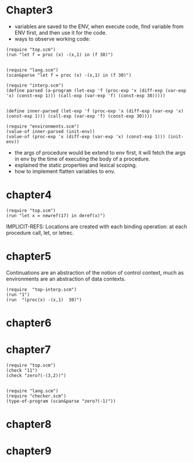 # Chapter3
* variables are saved to the ENV, when execute code, find variable from ENV first, and then use it for the code.
* ways to observe working code:
~~~racket
(require "top.scm")
(run "let f = proc (x) -(x,1) in (f 30)")


(require "lang.scm")
(scan&parse "let f = proc (x) -(x,1) in (f 30)")

(require "interp.scm")
(define parsed (a-program (let-exp 'f (proc-exp 'x (diff-exp (var-exp 'x) (const-exp 1))) (call-exp (var-exp 'f) (const-exp 30)))))


(define inner-parsed (let-exp 'f (proc-exp 'x (diff-exp (var-exp 'x) (const-exp 1))) (call-exp (var-exp 'f) (const-exp 30))))

(require "environments.scm")
(value-of inner-parsed (init-env))
(value-of (proc-exp 'x (diff-exp (var-exp 'x) (const-exp 1))) (init-env))

~~~
* the args of procedure would be extend to env first, it will fetch the args in env by the time of executing the body of a procedure.
* explained the static properties and lexical scoping.
* how to implement flatten variables to env.


# chapter4
~~~racket
(require "top.scm")
(run "let x = newref(17) in deref(x)")
~~~
IMPLICIT-REFS: Locations are created with each binding operation: at each procedure call,
let, or letrec.


# chapter5
Continuations are an abstraction of the notion of control context, much as environments are an
abstraction of data contexts.

~~~racket
(require  "top-interp.scm")
(run "1")
(run  "(proc(x) -(x,1)  30)")
~~~

# chapter6

# chapter7
```racket
(require "top.scm")
(check "11")
(check "zero?(-(3,2))")


(require "lang.scm")
(require "checker.scm")
(type-of-program (scan&parse "zero?(-1)"))
```

# chapter8


# chapter9

